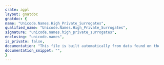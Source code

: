 ```yaml
---
crate: agpl
layout: gnatdoc
gnatdoc: {
name: "Unicode.Names.High_Private_Surrogates",
qualified_name: "Unicode.Names.High_Private_Surrogates",
signature: "unicode.names.high_private_surrogates",
enclosing: "unicode.names",
is_private: false,
documentation: "This file is built automatically from data found on the\nunicode web site (http://www.unicode.org)",
documentation_snippet: "",
}
---
```

